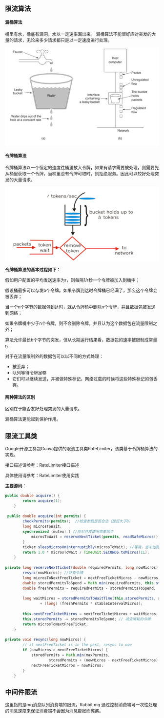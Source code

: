 ## 限流算法

#### 漏桶算法

桶里有水，桶底有漏洞，水以一定速率漏出来。 漏桶算法不能很好应对突发的大量的请求，无论来多少请求都只是以一定速度进行处理。

![1608470667723](../../assets/1608470667723.png)

#### 令牌桶算法

令牌桶算法以一个恒定的速度往桶里放入令牌，如果有请求需要被处理，则需要先从桶里获取一个令牌，当桶里没有令牌可取时，则拒绝服务。因此可以较好处理突发的大量请求。

![1608470836029](../../assets/1608470836029.png)

**令牌桶算法的基本过程如下：**

假如用户配置的平均发送速率为r，则每隔1/r秒一个令牌被加入到桶中；

假设桶最多可以存发b个令牌。如果令牌到达时令牌桶已经满了，那么这个令牌会被丢弃；

当一个n个字节的数据包到达时，就从令牌桶中删除n个令牌，并且数据包被发送到网络；

如果令牌桶中少于n个令牌，则不会删除令牌，并且认为这个数据包在流量限制之外；

算法允许最长b个字节的突发，但从长期运行结果看，数据包的速率被限制成常量r。

对于在流量限制外的数据包可以以不同的方式处理：

- 被丢弃；
- 队列等待令牌足够
- 它们可以继续发送，并被做特殊标记，网络过载的时候将这些特殊标记的包丢弃。

#### 两种算法的区别

区别在于能否友好处理突发的大量请求。

漏桶算法更能起到保护作用。

## 限流工具类

Google开源工具包Guava提供的限流工具类RateLimiter，该类基于令牌桶算法的实现。

接口描述请参考：RateLimiter接口描述

具体使用请参考：RateLimiter使用实践

**主要源码**：

```java
public double acquire() {
        return acquire(1);
    }

 public double acquire(int permits) {
        checkPermits(permits);  //检查参数是否合法（是否大于0）
        long microsToWait;
        synchronized (mutex) { //应对并发情况需要同步
            microsToWait = reserveNextTicket(permits, readSafeMicros()); //获得需要等待的时间 
        }
        ticker.sleepMicrosUninterruptibly(microsToWait); //等待，当未达到限制时，microsToWait为0
        return 1.0 * microsToWait / TimeUnit.SECONDS.toMicros(1L);
    }

private long reserveNextTicket(double requiredPermits, long nowMicros) {
        resync(nowMicros); //补充令牌
        long microsToNextFreeTicket = nextFreeTicketMicros - nowMicros;
        double storedPermitsToSpend = Math.min(requiredPermits, this.storedPermits); //获取这次请求消耗的令牌数目
        double freshPermits = requiredPermits - storedPermitsToSpend;

        long waitMicros = storedPermitsToWaitTime(this.storedPermits, storedPermitsToSpend)
                + (long) (freshPermits * stableIntervalMicros); 

        this.nextFreeTicketMicros = nextFreeTicketMicros + waitMicros;
        this.storedPermits -= storedPermitsToSpend; // 减去消耗的令牌
        return microsToNextFreeTicket;
    }

private void resync(long nowMicros) {
        // if nextFreeTicket is in the past, resync to now
        if (nowMicros > nextFreeTicketMicros) {
            storedPermits = Math.min(maxPermits,
                    storedPermits + (nowMicros - nextFreeTicketMicros) / stableIntervalMicros);
            nextFreeTicketMicros = nowMicros;
        }
    }
```

## 中间件限流

这里指的是mq消息队列消费端的限流，Rabbit mq 通过控制消费端可一次性处理的消息速度来保证消费端不会因为消息膨胀而瘫痪。